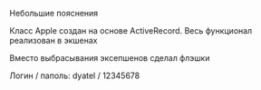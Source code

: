 
<p>Небольшие пояснения</p>
<p>Класс Apple создан на основе ActiveRecord. Весь функционал реализован в экшенах</p>
<p>Вместо выбрасывания эксепшенов сделал флэшки</p>
<p>Логин / паполь: dyatel / 12345678</p>


